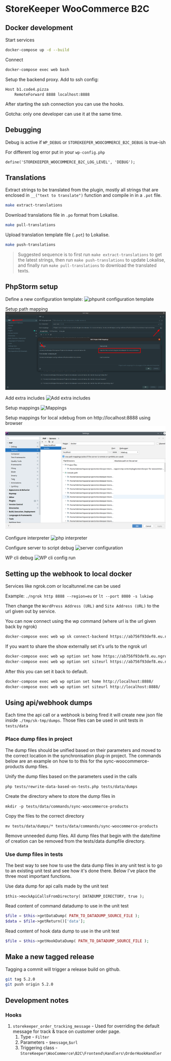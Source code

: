 # StoreKeeper WooCommerce B2C

## Docker development

Start services

```bash
docker-compose up -d --build
```

Connect

```bash
docker-compose exec web bash
```

Setup the backend proxy. Add to ssh config:

```
Host b1.code4.pizza
    RemoteForward 8888 localhost:8888
```
After starting the ssh connection you can use the hooks.

Gotcha: only one developer can use it at the same time.

## Debugging

Debug is active if `WP_DEBUG` or `STOREKEEPER_WOOCOMMERCE_B2C_DEBUG` is true-ish


For different log error put in your `wp-config.php` 

```
define('STOREKEEPER_WOOCOMMERCE_B2C_LOG_LEVEL', 'DEBUG');
```

## Translations
Extract strings to be translated from the plugin, mostly all strings that are enclosed in `__("text to translate")` function and compile in in a `.pot` file.
```bash
make extract-translations
```

Download translations file in `.po` format from Lokalise.
```bash
make pull-translations
```

Upload translation template file (`.pot`) to Lokalise.
```bash
make push-translations
```

> Suggested sequence is to first run `make extract-translations` to get the latest strings, then run `make push-translations` to update Lokalise, and finally run `make pull-translations` to download the translated texts.

## PhpStorm setup

Define a new configuration template:
![phpunit configuration template](./phpunit-config.png)

Setup path mapping
![Setup path mapping](./phpunit-path-mapping.png)

Add extra includes
![Add extra includes](./extra-includes.png)

Setup mappings
![Mappings](./extra-includes-mappings.png)

Setup mappings for local xdebug from on http://localhost:8888 using browser
![Mappings](./server-mapping.png)

Configure interpreter
![php interpreter](./interpreter-config.png)

Configure server to script debug
![server configuration](./docker-server-config.png)

WP cli debug
![WP cli config run](./wp-cli-config.png)

## Setting up the webhook to local docker

Services like ngrok.com or localtunnel.me  can be used

Example: `./ngrok http 8888 --region=eu` or `lt --port 8080 -s lukiwp` 

Then change the `WordPress Address (URL)` and `Site Address (URL)` to the url given out by service.

You can now connect using the wp command (where url is the url given back by ngrok)
```bash
docker-compose exec web wp sk connect-backend https://ab756f93def8.eu.ngrok.io
```

If you want to share the show externally set it's urls to the ngrok url
```bash
docker-compose exec web wp option set home https://ab756f93def8.eu.ngrok.io/
docker-compose exec web wp option set siteurl https://ab756f93def8.eu.ngrok.io/
```
After this you can set it back to default.
```bash
docker-compose exec web wp option set home http://localhost:8888/
docker-compose exec web wp option set siteurl http://localhost:8888/
```

## Using api/webhook dumps

Each time the api call or a webhook is being fired 
it will create new json file inside `./tmp/sk-tmp/dumps`. 
Those files can be used in unit tests in `tests/data`

### Place dump files in project

The dump files should be unified based on their parameters and moved to the correct location in the synchronisation plug-in project. The commands below are an example on how to to this for the sync-woocommerce-products dump files.

Unify the dump files based on the parameters used in the calls

`php tests/rewrite-data-based-on-tests.php tests/data/dumps`

Create the directory where to store the dump files in

`mkdir -p tests/data/commands/sync-woocommerce-products`

Copy the files to the correct directory

`mv tests/data/dumps/* tests/data/commands/sync-woocommerce-products`

Remove unneeded dump files. All dump files that begin with the date/time of creation can be removed from the tests/data dumpfile directory.

### Use dump files in tests

The best way to see how to use the data dump files in any unit test is to go to an existing unit test and see how it's done there. Below I've place the three most important functions.

Use data dump for api calls made by the unit test

`$this->mockApiCallsFromDirectory( DATADUMP_DIRECTORY, true );`

Read content of command datadump to use in the unit test

```php
$file = $this->getDataDump( PATH_TO_DATADUMP_SOURCE_FILE );
$data = $file->getReturn()['data'];
```
Read content of hook data dump to use in the unit test
```php
$file = $this->getHookDataDump( PATH_TO_DATADUMP_SOURCE_FILE );
```

## Make a new tagged release

Tagging a commit will trigger a release build on github.

```bash
git tag 5.2.0
git push origin 5.2.0
```
## Development notes

### Hooks
1. `storekeeper_order_tracking_message` - Used for overriding the default message for track & trace on customer order page.
   1. Type - `Filter`
   2. Parameters - `$message`,`$url`
   3. Triggering class - `StoreKeeper\WooCommerce\B2C\Frontend\Handlers\OrderHookHandler`
